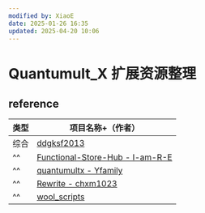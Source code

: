 ```yaml
---
modified by: XiaoE
date: 2025-01-26 16:35
updated: 2025-04-20 10:06
---
```

# Quantumult_X  扩展资源整理

## reference

| 类型  | 项目名称+（作者）                                                                           |
| --- | ----------------------------------------------------------------------------------- |
| 综合  | [ddgksf2013](https://github.com/ddgksf2013/ddgksf2013)                              |
| ^^  | [Functional-Store-Hub - I-am-R-E](https://github.com/I-am-R-E/Functional-Store-Hub) |
| ^^  | [quantumultx - Yfamily](https://whatshub.top/quantumultx)                           |
| ^^  | [Rewrite - chxm1023](https://github.com/chxm1023/Rewrite)                           |
| ^^  | [wool_scripts](https://github.com/fmz200/wool_scripts)                              |
